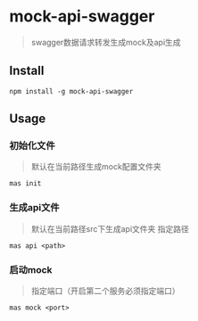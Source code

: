 # mock-api-swagger

> swagger数据请求转发生成mock及api生成

## Install

```
npm install -g mock-api-swagger
```

## Usage
### 初始化文件
> 默认在当前路径生成mock配置文件夹
```
mas init
```
### 生成api文件
> 默认在当前路径src下生成api文件夹 <path> 指定路径
```
mas api <path>
```

### 启动mock
> <port> 指定端口（开启第二个服务必须指定端口）
```
mas mock <port>
```